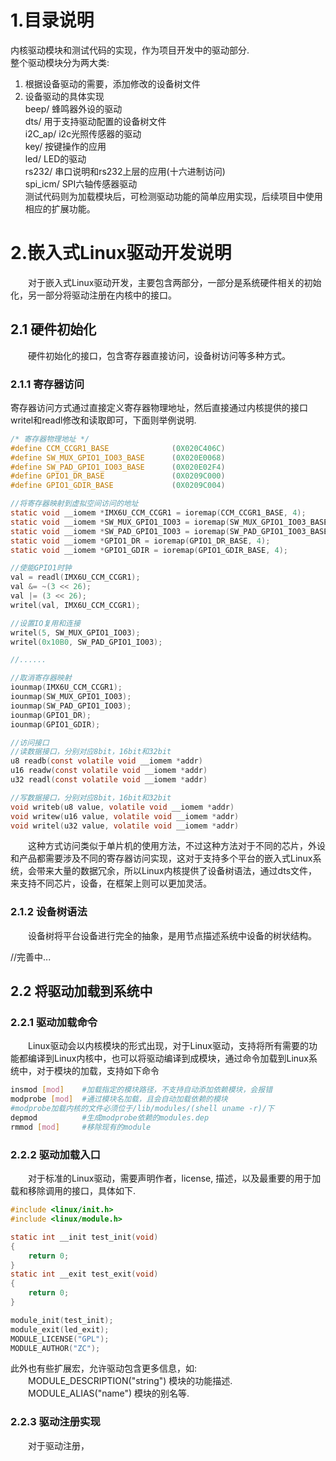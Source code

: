 # **1.目录说明**

内核驱动模块和测试代码的实现，作为项目开发中的驱动部分.<br/>
整个驱动模块分为两大类:<br/>
1. 根据设备驱动的需要，添加修改的设备树文件<br/>
2. 设备驱动的具体实现<br/>
beep/       蜂鸣器外设的驱动<br/>
dts/        用于支持驱动配置的设备树文件<br/>
i2C_ap/     i2c光照传感器的驱动<br/> 
key/        按键操作的应用<br/>
led/        LED的驱动<br/>
rs232/      串口说明和rs232上层的应用(十六进制访问)<br/>
spi_icm/    SPI六轴传感器驱动<br/>
测试代码则为加载模块后，可检测驱动功能的简单应用实现，后续项目中使用相应的扩展功能。<br/>

# **2.嵌入式Linux驱动开发说明**
&emsp;&emsp;对于嵌入式Linux驱动开发，主要包含两部分，一部分是系统硬件相关的初始化，另一部分将驱动注册在内核中的接口。<br/>
## **2.1 硬件初始化**
&emsp;&emsp;硬件初始化的接口，包含寄存器直接访问，设备树访问等多种方式。<br/>
### **2.1.1 寄存器访问**
寄存器访问方式通过直接定义寄存器物理地址，然后直接通过内核提供的接口writel和readl修改和读取即可，下面则举例说明.<br/>
```c
/* 寄存器物理地址 */
#define CCM_CCGR1_BASE				(0X020C406C)	
#define SW_MUX_GPIO1_IO03_BASE		(0X020E0068)
#define SW_PAD_GPIO1_IO03_BASE		(0X020E02F4)
#define GPIO1_DR_BASE				(0X0209C000)
#define GPIO1_GDIR_BASE				(0X0209C004)

//将寄存器映射到虚拟空间访问的地址
static void __iomem *IMX6U_CCM_CCGR1 = ioremap(CCM_CCGR1_BASE, 4);
static void __iomem *SW_MUX_GPIO1_IO03 = ioremap(SW_MUX_GPIO1_IO03_BASE, 4);
static void __iomem *SW_PAD_GPIO1_IO03 = ioremap(SW_PAD_GPIO1_IO03_BASE, 4);
static void __iomem *GPIO1_DR = ioremap(GPIO1_DR_BASE, 4);
static void __iomem *GPIO1_GDIR = ioremap(GPIO1_GDIR_BASE, 4);

//使能GPIO1时钟
val = readl(IMX6U_CCM_CCGR1);
val &= ~(3 << 26);	
val |= (3 << 26);
writel(val, IMX6U_CCM_CCGR1);

//设置IO复用和连接
writel(5, SW_MUX_GPIO1_IO03);
writel(0x10B0, SW_PAD_GPIO1_IO03);

//......

//取消寄存器映射
iounmap(IMX6U_CCM_CCGR1);
iounmap(SW_MUX_GPIO1_IO03);
iounmap(SW_PAD_GPIO1_IO03);
iounmap(GPIO1_DR);
iounmap(GPIO1_GDIR);

//访问接口
//读数据接口，分别对应8bit，16bit和32bit
u8 readb(const volatile void __iomem *addr)
u16 readw(const volatile void __iomem *addr)
u32 readl(const volatile void __iomem *addr)

//写数据接口，分别对应8bit，16bit和32bit
void writeb(u8 value, volatile void __iomem *addr)
void writew(u16 value, volatile void __iomem *addr)
void writel(u32 value, volatile void __iomem *addr)
```
&emsp;&emsp;这种方式访问类似于单片机的使用方法，不过这种方法对于不同的芯片，外设和产品都需要涉及不同的寄存器访问实现，这对于支持多个平台的嵌入式Linux系统，会带来大量的数据冗余，所以Linux内核提供了设备树语法，通过dts文件，来支持不同芯片，设备，在框架上则可以更加灵活。<br/>
### **2.1.2 设备树语法**
&emsp;&emsp;设备树将平台设备进行完全的抽象，是用节点描述系统中设备的树状结构。<br/>

//完善中...<br/>

## **2.2 将驱动加载到系统中**
### **2.2.1 驱动加载命令**
&emsp;&emsp;Linux驱动会以内核模块的形式出现，对于Linux驱动，支持将所有需要的功能都编译到Linux内核中，也可以将驱动编译到成模块，通过命令加载到Linux系统中，对于模块的加载，支持如下命令<br />
```bash
insmod [mod]    #加载指定的模块路径，不支持自动添加依赖模块，会报错
modprobe [mod]  #通过模块名加载，且会自动加载依赖的模块
#modprobe加载内核的文件必须位于/lib/modules/(shell uname -r)/下
depmod          #生成modprobe依赖的modules.dep
rmmod [mod]     #移除现有的module
```
### **2.2.2 驱动加载入口**
&emsp;&emsp;对于标准的Linux驱动，需要声明作者，license, 描述，以及最重要的用于加载和移除调用的接口，具体如下.<br />
```c
#include <linux/init.h>
#include <linux/module.h>

static int __init test_init(void)
{
    return 0;
}
static int __exit test_exit(void)
{
    return 0;
}

module_init(test_init);
module_exit(led_exit);
MODULE_LICENSE("GPL");
MODULE_AUTHOR("ZC");
```
此外也有些扩展宏，允许驱动包含更多信息，如:<br />
&emsp;&emsp;MODULE_DESCRIPTION("string") 模块的功能描述.<br />
&emsp;&emsp;MODULE_ALIAS("name") 模块的别名等.<br />

### **2.2.3 驱动注册实现**
&emsp;&emsp;对于驱动注册，